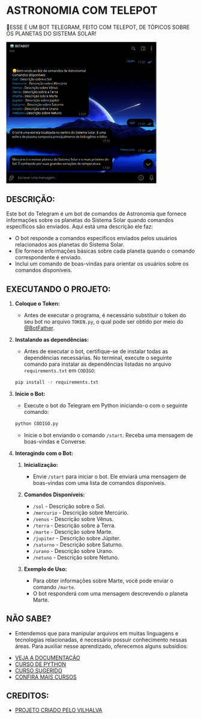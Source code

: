 # ASTRONOMIA COM TELEPOT
🤤ESSE É UM BOT TELEGRAM, FEITO COM TELEPOT, DE TÓPICOS SOBRE OS PLANETAS DO SISTEMA SOLAR!

<img src="FOTO.png" align="center" width="400"> <br>

## DESCRIÇÃO:
Este bot do Telegram é um bot de comandos de Astronomia que fornece informações sobre os planetas do Sistema Solar quando comandos específicos são enviados. Aqui está uma descrição ele faz:

- O bot responde a comandos específicos enviados pelos usuários relacionados aos planetas do Sistema Solar.
- Ele fornece informações básicas sobre cada planeta quando o comando correspondente é enviado.
- Inclui um comando de boas-vindas para orientar os usuários sobre os comandos disponíveis.

## EXECUTANDO O PROJETO:
1. **Coloque o Token:**
   - Antes de executar o programa, é necessário substituir o token do seu bot no arquivo `TOKEN.py`, o qual pode ser obtido por meio do [@BotFather](https://t.me/BotFather).

2. **Instalando as dependências:**
   - Antes de executar o bot, certifique-se de instalar todas as dependências necessárias. No terminal, execute o seguinte comando para instalar as dependências listadas no arquivo `requirements.txt` em `CODIGO`:
   ```bash
   pip install -r requirements.txt
   ```

3. **Inicie o Bot:**
   - Execute o bot do Telegram em Python iniciando-o com o seguinte comando:
   ```bash
   python CODIGO.py
   ```
   
   - Inicie o bot enviando o comando `/start`. Receba uma mensagem de boas-vindas e Converse.

4. **Interagindo com o Bot:**
   1. **Inicialização:**
      - Envie `/start` para iniciar o bot. Ele enviará uma mensagem de boas-vindas com uma lista de comandos disponíveis.

   2. **Comandos Disponíveis:**
      - `/sol` - Descrição sobre o Sol.
      - `/mercurio` - Descrição sobre Mercúrio.
      - `/venus` - Descrição sobre Vênus.
      - `/terra` - Descrição sobre a Terra.
      - `/marte` - Descrição sobre Marte.
      - `/jupiter` - Descrição sobre Júpiter.
      - `/saturno` - Descrição sobre Saturno.
      - `/urano` - Descrição sobre Urano.
      - `/netuno` - Descrição sobre Netuno.

   3. **Exemplo de Uso:**
      - Para obter informações sobre Marte, você pode enviar o comando `/marte`.
      - O bot responderá com uma mensagem descrevendo o planeta Marte.

## NÃO SABE?
- Entendemos que para manipular arquivos em muitas linguagens e tecnologias relacionadas, é necessário possuir conhecimento nessas áreas. Para auxiliar nesse aprendizado, oferecemos alguns subsidios:
* [VEJA A DOCUMENTAÇÃO](https://telepot.readthedocs.io/en/latest/)
* [CURSO DE PYTHON](https://github.com/VILHALVA/CURSO-DE-PYTHON)
* [CURSO SUGERIDO](https://github.com/VILHALVA/CURSO-DE-TELEBOT)
* [CONFIRA MAIS CURSOS](https://github.com/VILHALVA?tab=repositories&q=+topic:CURSO)

## CREDITOS:
- [PROJETO CRIADO PELO VILHALVA](https://github.com/VILHALVA)
